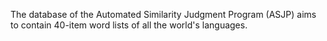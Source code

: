 The database of the Automated Similarity Judgment Program (ASJP) aims to
contain 40-item word lists of all the world's languages.
